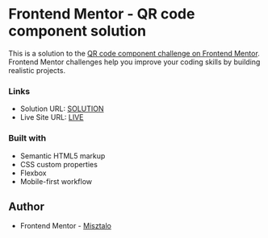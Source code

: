 # Frontend Mentor - QR code component solution

This is a solution to the [QR code component challenge on Frontend Mentor](https://www.frontendmentor.io/challenges/qr-code-component-iux_sIO_H). Frontend Mentor challenges help you improve your coding skills by building realistic projects.

### Links

- Solution URL: [SOLUTION](https://your-solution-url.com)
- Live Site URL: [LIVE](https://misztalo.github.io/Frontend-Mentor-QR-code-component/)

### Built with

- Semantic HTML5 markup
- CSS custom properties
- Flexbox
- Mobile-first workflow

## Author

- Frontend Mentor - [Misztalo](https://www.frontendmentor.io/profile/Misztalo)
